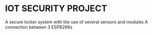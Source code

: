 #  IOT SECURITY PROJECT
A secure locker system with the use of several sensors and modules 
A connection between 3 ESP8266s



